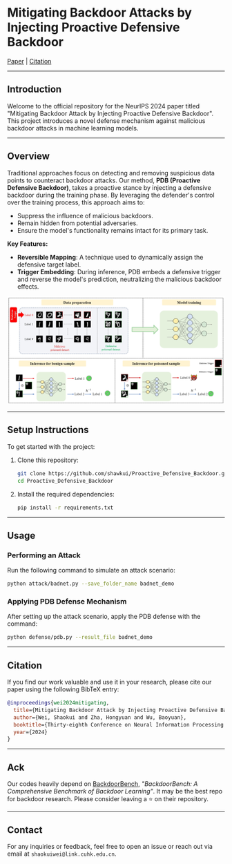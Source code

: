 # Mitigating Backdoor Attacks by Injecting Proactive Defensive Backdoor

[Paper](https://arxiv.org/abs/2405.16112) | [Citation](#citation)

---

## Introduction

Welcome to the official repository for the NeurIPS 2024 paper titled "Mitigating Backdoor Attack by Injecting Proactive Defensive Backdoor". This project introduces a novel defense mechanism against malicious backdoor attacks in machine learning models.

---

## Overview

Traditional approaches focus on detecting and removing suspicious data points to counteract backdoor attacks. Our method, **PDB (Proactive Defensive Backdoor)**, takes a proactive stance by injecting a defensive backdoor during the training phase. By leveraging the defender's control over the training process, this approach aims to:

- Suppress the influence of malicious backdoors.
- Remain hidden from potential adversaries.
- Ensure the model's functionality remains intact for its primary task.

**Key Features:**

- **Reversible Mapping**: A technique used to dynamically assign the defensive target label.
- **Trigger Embedding**: During inference, PDB embeds a defensive trigger and reverse the model's prediction, neutralizing the malicious backdoor effects.

![Framework Diagram](framework.png)

---

## Setup Instructions

To get started with the project:

1. Clone this repository:
   ```bash
   git clone https://github.com/shawkui/Proactive_Defensive_Backdoor.git
   cd Proactive_Defensive_Backdoor
   ```

2. Install the required dependencies:
   ```bash
   pip install -r requirements.txt
   ```

---

## Usage

### Performing an Attack

Run the following command to simulate an attack scenario:
```bash
python attack/badnet.py --save_folder_name badnet_demo
```

### Applying PDB Defense Mechanism

After setting up the attack scenario, apply the PDB defense with the command:
```bash
python defense/pdb.py --result_file badnet_demo
```

---

## Citation

If you find our work valuable and use it in your research, please cite our paper using the following BibTeX entry:

```bibtex
@inproceedings{wei2024mitigating,
  title={Mitigating Backdoor Attack by Injecting Proactive Defensive Backdoor},
  author={Wei, Shaokui and Zha, Hongyuan and Wu, Baoyuan},
  booktitle={Thirty-eighth Conference on Neural Information Processing Systems},
  year={2024}
}
```

---
## Ack
Our codes heavily depend on [BackdoorBench](https://github.com/SCLBD/BackdoorBench), *"BackdoorBench: A Comprehensive Benchmark of Backdoor Learning"*. It may be the best repo for backdoor research. Please consider leaving a :star: on their repository.


---

## Contact

For any inquiries or feedback, feel free to open an issue or reach out via email at `shaokuiwei@link.cuhk.edu.cn`.
